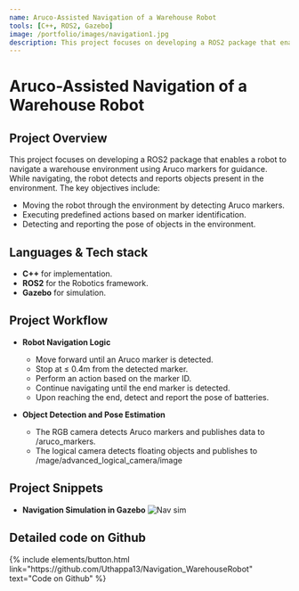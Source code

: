 ```yaml
---
name: Aruco-Assisted Navigation of a Warehouse Robot
tools: [C++, ROS2, Gazebo]
image: /portfolio/images/navigation1.jpg
description: This project focuses on developing a ROS2 package that enables a robot to navigate a warehouse environment.
---
```


# Aruco-Assisted Navigation of a Warehouse Robot

## Project Overview

This project focuses on developing a ROS2 package that enables a robot to navigate a warehouse environment using Aruco markers for guidance. While navigating, the robot detects and reports objects present in the environment. The key objectives include:
- Moving the robot through the environment by detecting Aruco markers.
- Executing predefined actions based on marker identification.
- Detecting and reporting the pose of objects in the environment.

## Languages & Tech stack

- **C++** for implementation.
- **ROS2** for the Robotics framework.
- **Gazebo** for simulation.


## Project Workflow

- **Robot Navigation Logic**
    - Move forward until an Aruco marker is detected.
    - Stop at ≤ 0.4m from the detected marker.
    - Perform an action based on the marker ID.
    - Continue navigating until the end marker is detected.
    - Upon reaching the end, detect and report the pose of batteries.

- **Object Detection and Pose Estimation**
    - The RGB camera detects Aruco markers and publishes data to /aruco_markers.
    - The logical camera detects floating objects and publishes to /mage/advanced_logical_camera/image


## Project Snippets

 <!-- **Path Visualization in Matplotlib** -->
<!-- ![Vibration Data](/portfolio/images/bearing_project2.png) -->

- **Navigation Simulation in Gazebo**
    ![Nav sim](/portfolio/images/nav1.png)


## Detailed code on Github

<div class="left">
{% include elements/button.html link="https://github.com/Uthappa13/Navigation_WarehouseRobot" text="Code on Github" %}
</div>
